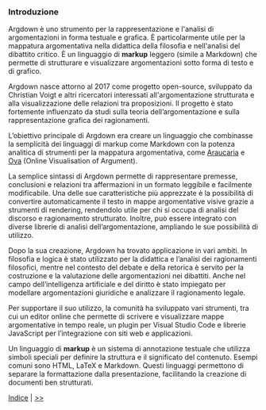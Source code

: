 <link rel="stylesheet" href="../assets/style.css">

### Introduzione

Argdown è uno strumento per la rappresentazione e l'analisi di argomentazioni in forma testuale e grafica. È particolarmente utile per la mappatura argomentativa nella didattica della filosofia e nell'analisi del dibattito critico. È un linguaggio di <b>markup</b> leggero (simile a Markdown) che permette di strutturare e visualizzare argomentazioni sotto forma di testo e di grafico. 

Argdown nasce attorno al 2017 come progetto open-source, sviluppato da Christian Voigt e altri ricercatori interessati all'argomentazione strutturata e alla visualizzazione delle relazioni tra proposizioni. Il progetto è stato fortemente influenzato da studi sulla teoria dell’argomentazione e sulla rappresentazione grafica dei ragionamenti.

L’obiettivo principale di Argdown era creare un linguaggio che combinasse la semplicità dei linguaggi di markup come Markdown con la potenza analitica di strumenti per la mappatura argomentativa, come [Araucaria](http://araucaria.arg.tech/doku.php) e [Ova](https://www.arg.tech/index.php/ova/) (Online Visualisation of Argument).

La semplice sintassi di Argdown permette di rappresentare premesse, conclusioni e relazioni tra affermazioni in un formato leggibile e facilmente modificabile. Una delle sue caratteristiche più apprezzate è la possibilità di convertire automaticamente il testo in mappe argomentative visive grazie a strumenti di rendering, rendendolo utile per chi si occupa di analisi del discorso e ragionamento strutturato. Inoltre, può essere integrato con diverse librerie di analisi dell’argomentazione, ampliando le sue possibilità di utilizzo.

Dopo la sua creazione, Argdown ha trovato applicazione in vari ambiti. In filosofia e logica è stato utilizzato per la didattica e l’analisi dei ragionamenti filosofici, mentre nel contesto del debate e della retorica è servito per la costruzione e la valutazione delle argomentazioni nei dibattiti. Anche nel campo dell’intelligenza artificiale e del diritto è stato impiegato per modellare argomentazioni giuridiche e analizzare il ragionamento legale.

Per supportare il suo utilizzo, la comunità ha sviluppato vari strumenti, tra cui un editor online che permette di scrivere e visualizzare mappe argomentative in tempo reale, un plugin per Visual Studio Code e librerie JavaScript per l’integrazione con siti web e applicazioni.

<div class="info-box">Un linguaggio di <b>markup</b> è un sistema di annotazione testuale che utilizza simboli speciali per definire la struttura e il significato del contenuto. Esempi comuni sono HTML, LaTeX e Markdown. Questi linguaggi permettono di separare la formattazione dalla presentazione, facilitando la creazione di documenti ben strutturati. </div>

<p></p>
    

[Indice](index.html) | [>>](cominciare.md)
